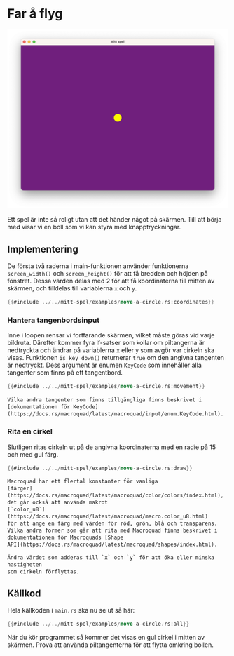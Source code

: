 # Far å flyg

![Screenshot](images/move-a-circle.png#center)

Ett spel är inte så roligt utan att det händer något på skärmen. Till att
börja med visar vi en boll som vi kan styra med knapptryckningar.

## Implementering

De första två raderna i main-funktionen använder funktionerna `screen_width()`
och `screen_height()` för att få bredden och höjden på fönstret. Dessa värden
delas med 2 för att få koordinaterna till mitten av skärmen, och tilldelas
till variablerna `x` och `y`.

```rust
{{#include ../../mitt-spel/examples/move-a-circle.rs:coordinates}}
```

### Hantera tangenbordsinput

Inne i loopen rensar vi fortfarande skärmen, vilket måste göras vid varje
bildruta. Därefter kommer fyra if-satser som kollar om piltangerna är
nedtryckta och ändrar på variablerna `x` eller `y` som avgör var cirkeln ska
visas. Funktionen `is_key_down()` returnerar `true` om den angivna tangenten är
nedtryckt. Dess argument är enumen `KeyCode` som innehåller alla tangenter som
finns på ett tangentbord.

```rust
{{#include ../../mitt-spel/examples/move-a-circle.rs:movement}}
```

```admonish info
Vilka andra tangenter som finns tillgängliga finns beskrivet i
[dokumentationen för KeyCode](https://docs.rs/macroquad/latest/macroquad/input/enum.KeyCode.html).
```

### Rita en cirkel

Slutligen ritas cirkeln ut på de angivna koordinaterna med en radie på 15 och
med gul färg.

```rust
{{#include ../../mitt-spel/examples/move-a-circle.rs:draw}}
```

```admonish info
Macroquad har ett flertal konstanter för vanliga
[färger](https://docs.rs/macroquad/latest/macroquad/color/colors/index.html),
det går också att använda makrot
[`color_u8`](https://docs.rs/macroquad/latest/macroquad/macro.color_u8.html)
för att ange en färg med värden för röd, grön, blå och transparens.
Vilka andra former som går att rita med Macroquad finns beskrivet i
dokumentationen för Macroquads [Shape
API](https://docs.rs/macroquad/latest/macroquad/shapes/index.html).
```

```admonish tip
Ändra värdet som adderas till `x` och `y` för att öka eller minska hastigheten
som cirkeln förflyttas.
```

<div class="no-page-break">

## Källkod

Hela källkoden i `main.rs` ska nu se ut så här:

```rust
{{#include ../../mitt-spel/examples/move-a-circle.rs:all}}
```

När du kör programmet så kommer det visas en gul cirkel i mitten av skärmen.
Prova att använda piltangenterna för att flytta omkring bollen.
</div>

